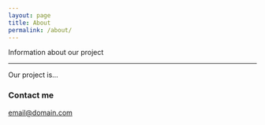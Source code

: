 ```yaml
---
layout: page
title: About
permalink: /about/
---
```


Information about our project

___

Our project is...

### Contact me

[email@domain.com](mailto:email@domain.com)
